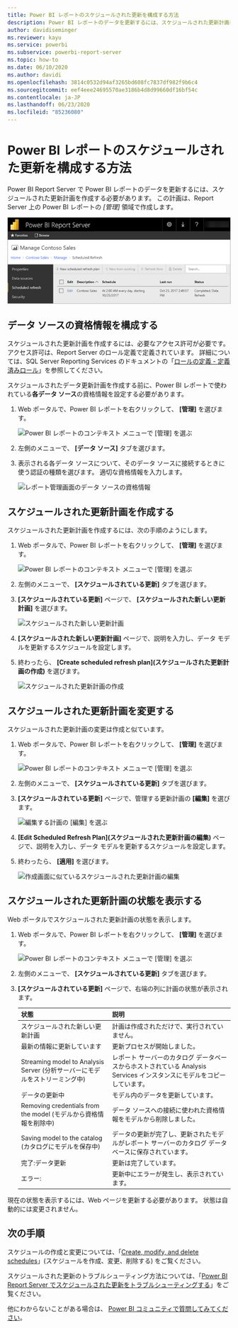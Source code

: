 ```yaml
---
title: Power BI レポートのスケジュールされた更新を構成する方法
description: Power BI レポートのデータを更新するには、スケジュールされた更新計画を作成する必要があります。
author: davidiseminger
ms.reviewer: kayu
ms.service: powerbi
ms.subservice: powerbi-report-server
ms.topic: how-to
ms.date: 06/10/2020
ms.author: davidi
ms.openlocfilehash: 3814c0532d94af3265bd608fc7837df982f9b6c4
ms.sourcegitcommit: eef4eee24695570ae3186b4d8d99660df16bf54c
ms.contentlocale: ja-JP
ms.lasthandoff: 06/23/2020
ms.locfileid: "85236080"
---
```

# <a name="how-to-configure-power-bi-report-scheduled-refresh"></a>Power BI レポートのスケジュールされた更新を構成する方法
Power BI Report Server で Power BI レポートのデータを更新するには、スケジュールされた更新計画を作成する必要があります。 この計画は、Report Server 上の Power BI レポートの *[管理]* 領域で作成します。

![Power BI レポートの正常なスケジュールされた更新](media/configure-scheduled-refresh/scheduled-refresh-success.png)

## <a name="configure-data-source-credentials"></a>データ ソースの資格情報を構成する
スケジュールされた更新計画を作成するには、必要なアクセス許可が必要です。 アクセス許可は、Report Server のロール定義で定義されています。 詳細については、SQL Server Reporting Services のドキュメントの「[ロールの定義 - 定義済みロール](https://docs.microsoft.com/sql/reporting-services/security/role-definitions-predefined-roles)」を参照してください。

スケジュールされたデータ更新計画を作成する前に、Power BI レポートで使われている**各データ ソース**の資格情報を設定する必要があります。

1. Web ポータルで、Power BI レポートを右クリックして、 **[管理]** を選びます。
   
    ![Power BI レポートのコンテキスト メニューで [管理] を選ぶ](media/configure-scheduled-refresh/manage-power-bi-report.png)
2. 左側のメニューで、 **[データ ソース]** タブを選びます。
3. 表示される各データ ソースについて、そのデータ ソースに接続するときに使う認証の種類を選びます。 適切な資格情報を入力します。
   
    ![レポート管理画面のデータ ソースの資格情報](media/configure-scheduled-refresh/data-source-credentials.png)

## <a name="creating-a-schedule-refresh-plan"></a>スケジュールされた更新計画を作成する
スケジュールされた更新計画を作成するには、次の手順のようにします。

1. Web ポータルで、Power BI レポートを右クリックして、 **[管理]** を選びます。
   
    ![Power BI レポートのコンテキスト メニューで [管理] を選ぶ](media/configure-scheduled-refresh/manage-power-bi-report.png)
2. 左側のメニューで、 **[スケジュールされている更新]** タブを選びます。
3. **[スケジュールされている更新]** ページで、 **[スケジュールされた新しい更新計画]** を選びます。
   
    ![スケジュールされた新しい更新計画](media/configure-scheduled-refresh/new-scheduled-refresh-plan.png)
4. **[スケジュールされた新しい更新計画]** ページで、説明を入力し、データ モデルを更新するスケジュールを設定します。
5. 終わったら、 **[Create scheduled refresh plan]\(スケジュールされた更新計画の作成\)** を選びます。
   
    ![スケジュールされた更新計画の作成](media/configure-scheduled-refresh/create-scheduled-refresh-plan.png)

## <a name="modifying-a-schedule-refresh-plan"></a>スケジュールされた更新計画を変更する
スケジュールされた更新計画の変更は作成と似ています。

1. Web ポータルで、Power BI レポートを右クリックして、 **[管理]** を選びます。
   
    ![Power BI レポートのコンテキスト メニューで [管理] を選ぶ](media/configure-scheduled-refresh/manage-power-bi-report.png)
2. 左側のメニューで、 **[スケジュールされている更新]** タブを選びます。
3. **[スケジュールされている更新]** ページで、管理する更新計画の **[編集]** を選びます。
   
    ![編集する計画の [編集] を選ぶ](media/configure-scheduled-refresh/edit-scheduled-refresh-plan.png)
4. **[Edit Scheduled Refresh Plan]\(スケジュールされた更新計画の編集\)** ページで、説明を入力し、データ モデルを更新するスケジュールを設定します。
5. 終わったら、 **[適用]** を選びます。
   
    ![作成画面に似ているスケジュールされた更新計画の編集](media/configure-scheduled-refresh/edit-scheduled-refresh-plan-page.png)

## <a name="viewing-the-status-of-schedule-refresh-plan"></a>スケジュールされた更新計画の状態を表示する
Web ポータルでスケジュールされた更新計画の状態を表示します。

1. Web ポータルで、Power BI レポートを右クリックして、 **[管理]** を選びます。
   
    ![Power BI レポートのコンテキスト メニューで [管理] を選ぶ](media/configure-scheduled-refresh/manage-power-bi-report.png)
2. 左側のメニューで、 **[スケジュールされている更新]** タブを選びます。
3. **[スケジュールされている更新]** ページで、右端の列に計画の状態が表示されます。
   
   | **状態** | **説明** |
   | --- | --- |
   | スケジュールされた新しい更新計画 |計画は作成されただけで、実行されていません。 |
   | 最新の情報に更新しています |更新プロセスが開始しました。 |
   | Streaming model to Analysis Server \(分析サーバーにモデルをストリーミング中\) |レポート サーバーのカタログ データベースからホストされている Analysis Services インスタンスにモデルをコピーしています。 |
   | データの更新中 |モデル内のデータを更新しています。 |
   | Removing credentials from the model \(モデルから資格情報を削除中\) |データ ソースへの接続に使われた資格情報をモデルから削除しました。 |
   | Saving model to the catalog \(カタログにモデルを保存中\) |データの更新が完了し、更新されたモデルがレポート サーバーのカタログ データベースに保存されています。 |
   | 完了:データ更新 |更新は完了しています。 |
   | エラー: |更新中にエラーが発生し、表示されています。 |

現在の状態を表示するには、Web ページを更新する必要があります。 状態は自動的には変更されません。

## <a name="next-steps"></a>次の手順
スケジュールの作成と変更については、「[Create, modify, and delete schedules](https://docs.microsoft.com/sql/reporting-services/subscriptions/create-modify-and-delete-schedules)」(スケジュールを作成、変更、削除する) をご覧ください。

スケジュールされた更新のトラブルシューティング方法については、「[Power BI Report Server でスケジュールされた更新をトラブルシューティングする](scheduled-refresh-troubleshoot.md)」をご覧ください。

他にわからないことがある場合は、 [Power BI コミュニティで質問してみてください](https://community.powerbi.com/)。


